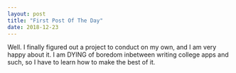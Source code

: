 ```yaml
---
layout: post
title: "First Post Of The Day"
date: 2018-12-23
---
```


Well. I finally figured out a project to conduct on my own, and I am very happy about it. I am DYING of boredom inbetween writing college apps and such, so I have to learn how to make the best of it. 
